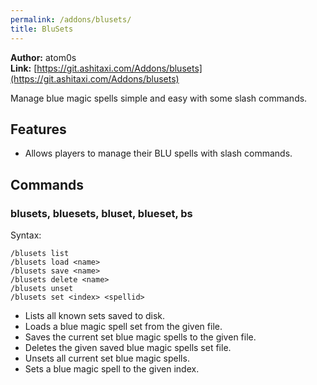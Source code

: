 ```yaml
---
permalink: /addons/blusets/
title: BluSets
---
```


**Author:** atom0s<br/>
**Link:** [https://git.ashitaxi.com/Addons/blusets](https://git.ashitaxi.com/Addons/blusets)

Manage blue magic spells simple and easy with some slash commands.

## Features

  * Allows players to manage their BLU spells with slash commands.

## Commands

### blusets, bluesets, bluset, blueset, bs
Syntax:
```
/blusets list
/blusets load <name>
/blusets save <name>
/blusets delete <name>
/blusets unset
/blusets set <index> <spellid>
```
  * Lists all known sets saved to disk.
  * Loads a blue magic spell set from the given file.
  * Saves the current set blue magic spells to the given file.
  * Deletes the given saved blue magic spells set file.
  * Unsets all current set blue magic spells.
  * Sets a blue magic spell to the given index.
